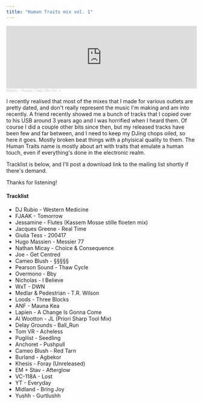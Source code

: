 ```yaml
---
title: "Human Traits mix vol. 1"
---
```


<iframe width="100%" height="166" scrolling="no" frameborder="no" allow="autoplay" src="https://w.soundcloud.com/player/?url=https%3A//api.soundcloud.com/tracks/1168366294%3Fsecret_token%3Ds-DsXvD5yi9zx&color=%2320669d&auto_play=false&hide_related=false&show_comments=true&show_user=true&show_reposts=false&show_teaser=true"></iframe><div style="font-size: 10px; color: #cccccc;line-break: anywhere;word-break: normal;overflow: hidden;white-space: nowrap;text-overflow: ellipsis; font-family: Interstate,Lucida Grande,Lucida Sans Unicode,Lucida Sans,Garuda,Verdana,Tahoma,sans-serif;font-weight: 100;"><a href="https://soundcloud.com/khesis" title="Khésis" target="_blank" style="color: #cccccc; text-decoration: none;">Khésis</a> · <a href="https://soundcloud.com/khesis/human-traits-mix-vol-1/s-DsXvD5yi9zx" title="Human Traits Mix Vol. 1" target="_blank" style="color: #cccccc; text-decoration: none;">Human Traits Mix Vol. 1</a></div>

I recently realised that most of the mixes that I made for various outlets are pretty dated, and don't really represent the music I'm making and am into recently.
A friend recently showed me a bunch of tracks that I copied over to his USB around 3 years ago and I was horrified when I heard them.
Of course I did a couple other bits since then, but my released tracks have been few and far between, and I need to keep my DJing chops oiled, so here it goes.
Mostly broken beat things with a phyisical quality to them. The Human Traits name is mostly about art with traits that emulate a human touch, even if everything's done in the electronic realm.

Tracklist is below, and I'll post a download link to the mailing list shortly if there's demand.

Thanks for listening!

#### Tracklist
* DJ Rubio - Western Medicine
* FJAAK - Tomorrow
* Jessamine - Flutes (Kassem Mosse stille floeten mix)
* Jacques Greene - Real Time
* Giulia Tess - 200417
* Hugo Massien - Messier 77
* Nathan Micay - Choice & Consequence
* Joe - Get Centred
* Cameo Blush - §§§§§
* Pearson Sound - Thaw Cycle
* Overmono - Bby
* Nicholas - I Believe
* WxT - DWN
* Medlar & Pedestrian - T.R. Wilson
* Loods - Three Blocks
* ANF - Mauna Kea
* Lapien - A Change Is Gonna Come
* Al Wootton - JL (Priori Sharp Tool Mix)
* Delay Grounds - Ball_Run
* Tom VR - Acheless
* Pugilist - Seedling
* Anchoret - Pushpull
* Cameo Blush - Red Tarn
* Burland - Agbekor
* Khesis - Foray (Unreleased)
* EM + Stav - Afterglow
* VC-118A - Lost
* YT - Everyday
* Midland - Bring Joy
* Yushh - Gurtlushh